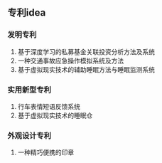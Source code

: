 ## 专利idea

### 发明专利
1. 基于深度学习的私募基金关联投资分析方法及系统
2. 一种交通事故应急操作模拟系统及方法
3. 基于虚拟现实技术的辅助睡眠方法与睡眠监测系统

### 实用新型专利
1. 行车表情短语反馈系统
2. 基于虚拟现实技术的睡眠仓

### 外观设计专利
1. 一种精巧便携的印章
